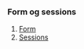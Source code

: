 ### Form og sessions

1. [Form](https://github.com/vefthroun/Vefforritun1/blob/main/Verkefni3/FORM/README.md)
1. [Sessions](https://github.com/vefthroun/Vefforritun1/blob/main/Verkefni3/Sessions/README.md#sessions)
